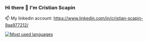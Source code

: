 ### Hi there 👋 I'm Cristian Scapin

📫 My linkedin account: https://www.linkedin.com/in/cristian-scapin-9aa977212/

[![Most used languages](https://github-readme-stats.vercel.app/api/top-langs/?username=JustCris654&hide=php,lua,c%23)](https://github.com/anuraghazra/github-readme-stats)
